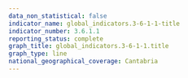 ```yaml
---
data_non_statistical: false
indicator_name: global_indicators.3-6-1-1-title
indicator_number: 3.6.1.1
reporting_status: complete
graph_title: global_indicators.3-6-1-1.title
graph_type: line
national_geographical_coverage: Cantabria
---
```

